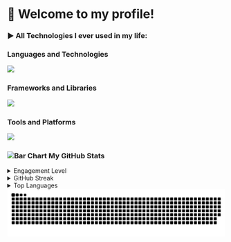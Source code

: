 # 🚩 Welcome to my profile! 

### ▶ All Technologies I ever used in my life:

### Languages and Technologies
<a href="https://skillicons.dev">
  <img src="https://skillicons.dev/icons?i=js,html,css,py,c" />
</a>

### Frameworks and Libraries
<a href="https://skillicons.dev">
  <img src="https://skillicons.dev/icons?i=react,nodejs,discordjs" />
</a>

### Tools and Platforms
<a href="https://skillicons.dev">
  <img src="https://skillicons.dev/icons?i=git,github,figma,discord" />
</a>

### <img src="https://raw.githubusercontent.com/Tarikul-Islam-Anik/Animated-Fluent-Emojis/master/Emojis/Objects/Bar%20Chart.png" alt="Bar Chart" width="30" height="30" /> My GitHub Stats

<details>
  <summary> Engagement Level </summary>
  <p>
    <img src="https://github-readme-stats.vercel.app/api?username=matteoludovino&theme=midnight-purple&show_icons=true&hide_border=true&count_private=true" alt="GitHub Stats">
  </p>
</details>
<details>
  <summary> GitHub Streak </summary>
  <p>
    <img src="https://github-readme-streak-stats.herokuapp.com/?user=matteoludovino&theme=midnight-purple&hide_border=true" alt="GitHub Streak">
  </p>
</details>
<details>
  <summary> Top Languages </summary>
  <p>
    <img src="https://github-readme-stats.vercel.app/api/top-langs/?username=matteoludovino&theme=midnight-purple&show_icons=true&hide_border=true&layout=compact" alt="Top Langs">
  </p>
</details>

<picture>
  <source media="(prefers-color-scheme: dark)" srcset="https://raw.githubusercontent.com/mari4souza/mari4souza/output/github-contribution-grid-snake-dark.svg">
  <source media="(prefers-color-scheme: light)" srcset="https://raw.githubusercontent.com/mari4souza/mari4souza/output/github-contribution-grid-snake.svg">
  <img alt="github contribution grid snake animation" src="https://raw.githubusercontent.com/mari4souza/mari4souza/output/github-contribution-grid-snake.svg">
</picture>
<br><br>
